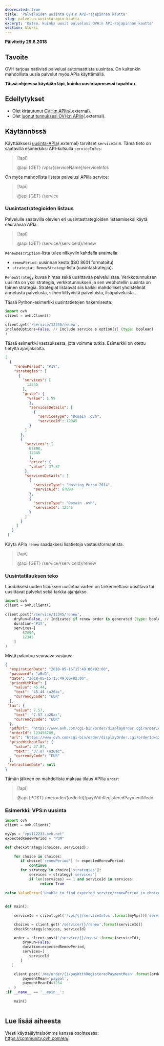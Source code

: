 ```yaml
---
deprecated: true
title: 'Palveluiden uusinta OVH:n API-rajapinnan kautta'
slug: palvelun-uusinta-apin-kautta
excerpt: 'Katso, kuinka uusit palvelusi OVH:n API-rajapinnan kautta'
section: Aluksi
---
```


**Päivitetty 29.6.2018**


## Tavoite

OVH tarjoaa natiivisti palvelusi automaattista uusintaa. On kuitenkin mahdollista uusia palvelut myös APIa käyttämällä.

**Tässä ohjeessa käydään läpi, kuinka uusintaprosessi tapahtuu.**

## Edellytykset

- Olet kirjautunut [OVH:n APIin](https://api.ovh.com/console){.external}.
- Olet [luonut tunnuksesi OVH:n APIin](https://api.ovh.com/g934.first_step_with_api){.external}.

## Käytännössä

Käyttääksesi [uusinta-APIa](https://api.ovh.com/console/#/service/{serviceId}/renew#GET){.external} tarvitset `serviceId`:n. Tämä tieto on saatavilla esimerkiksi API-kutsulla `serviceInfos`:

> [!api]
>
> @api {GET} /vps/{serviceName}/serviceInfos
>

On myös mahdollista listata palvelusi APIlla service:

> [!api]
>
> @api {GET} /service
>


### Uusintastrategioiden listaus

Palvelulle saatavilla olevien eri uusintastrategioiden listaamiseksi käytä seuraavaa APIa:

> [!api]
>
> @api {GET} /service/{serviceId}/renew
>


`RenewDescription`-lista tulee näkyviin kahdella avaimella:
     
* `renewPeriod`: uusinnan kesto (ISO 8601 formatoitu)
* `strategiat`: `RenewStrategy`-lista (uusintastrategia).

`RenewStrategy` kuvaa hintaa sekä uusittavaa palvelulistaa. Verkkotunnuksen uusinta on yksi strategia, verkkotunnuksen ja sen webhotellin uusinta on toinen strategia. Strategiat listaavat siis kaikki mahdolliset yhdistelmät annetusta palvelusta, siihen liittyvistä palveluista, lisäpalveluista...

Tässä Python-esimerkki uusintatietojen hakemisesta:
     
```python
import ovh
client = ovh.Client()
     
client.get('/service/12345/renew',
includeOptions=False, // Include service s option(s) (type: boolean)
)
```
     
Tässä esimerkki vastauksesta, jota voimme tutkia. Esimerkki on otettu tietyltä ajanjaksolta.
     
```json
[
  {
    "renewPeriod": "P1Y",
    "strategies": [
      {
        "services": [
          12345
        ],
        "price": {
          "value": 1.99
           },
           "servicesDetails": [
             {
               "serviceType": "Domain .ovh",
               "serviceId": 12345
           }
         ]
       },
       {
         "services": [
           67890,
           12345
           ],
           "price": {
           "value": 37.87
         },
         "servicesDetails": [
           {
             "serviceType": "Hosting Perso 2014",
             "serviceId": 67890
           },
           {
             "serviceType": "Domain .ovh",
             "serviceId": 12345
           }
         ]
       }
     ]
   }
 ]
```

Käytä APIa `renew` saadaksesi lisätietoja vastausformaatista.

> [!api]
>
> @api {GET} /service/{serviceId}/renew
>

 
### Uusintatilauksen teko

Luodaksesi uuden tilauksen uusintaa varten on tarkennettava uusittava tai uusittavat palvelut sekä tarkka ajanjakso.     
     
```python
import ovh
client = ovh.Client()
 
client.post('/service/12345/renew',
    dryRun=False, // Indicates if renew order is generated (type: boolean)
    duration='P1Y',
    services=[
        67890,
        12345
    ]
)
```

Mistä palautuu seuraava vastaus:
     
```json
{
  "expirationDate": "2018-05-16T15:49:06+02:00",
  "password": "aBcD",
  "date": "2018-05-15T15:49:06+02:00",
  "priceWithTax": {
    "value": 45.44,
    "text": "45.44 \u20ac",
    "currencyCode": "EUR"
  },
 "tax": {
    "value": 7.57,
    "text": "7.57 \u20ac",
    "currencyCode": "EUR"
  },
  "pdfUrl": "https://www.ovh.com/cgi-bin/order/displayOrder.cgi?orderId=123456789&orderPassword=aBcD",
  "orderId": 123456789,
  "url": "https://www.ovh.com/cgi-bin/order/displayOrder.cgi?orderId=123456789&orderPassword=aBcD",
  "priceWithoutTax": {
    "value": 37.87,
    "text": "37.87 \u20ac",
    "currencyCode": "EUR"
  },
 "retractionDate": null
}
```

Tämän jälkeen on mahdollista maksaa tilaus APIlla `order`:

     
> [!api]
>
> @api {POST} /me/order/{orderId}/payWithRegisteredPaymentMean
>

### Esimerkki: VPS:n uusinta

```python
import ovh
client = ovh.Client()

myVps = "vps112233.ovh.net"
expectedRenewPeriod = "P3M"

def checkStrategy(choices, serviceId):
     
    for choice in choices:
       if choice['renewPeriod'] != expectedRenewPeriod:
           continue
       for strategy in choice['strategies']:
           services = strategy['services']
           if len(services) == 1 and serviceId in services:
                return True
     
raise ValueError('Unable to find expected service/renewPeriod in choices')
     
     
def main():
     
    serviceId = client.get('/vps/{}/serviceInfos'.format(myVps))['serviceId']

    choices = client.get('/service/{}/renew'.format(serviceId))
    checkStrategy(choices, serviceId)

    order = client.post('/service/{}/renew'.format(serviceId),
        dryRun=False,
        duration=expectedRenewPeriod,
        services=[
           serviceId
       ]
   )

    client.post('/me/order/{}/payWithRegisteredPaymentMean'.format(order['orderId']),
        paymentMean='paypal',
        paymentMeanId=1234
    )
:if __name__ == '__main__':
 
    main()
 
```


## Lue lisää aiheesta

Viesti käyttäjäyhteisömme kanssa osoitteessa: <https://community.ovh.com/en/>.